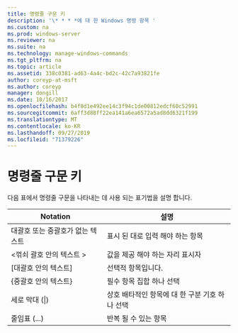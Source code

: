 ```yaml
---
title: 명령줄 구문 키
description: '\* * * *에 대 한 Windows 명령 항목 '
ms.custom: na
ms.prod: windows-server
ms.reviewer: na
ms.suite: na
ms.technology: manage-windows-commands
ms.tgt_pltfrm: na
ms.topic: article
ms.assetid: 338c0381-ad63-4a4c-bd2c-42c7a93821fe
author: coreyp-at-msft
ms.author: coreyp
manager: dongill
ms.date: 10/16/2017
ms.openlocfilehash: b4f8d1e492ee14c3f94c1de00812edcf60c52991
ms.sourcegitcommit: 6aff3d88ff22ea141a6ea6572a5ad8dd6321f199
ms.translationtype: MT
ms.contentlocale: ko-KR
ms.lasthandoff: 09/27/2019
ms.locfileid: "71379226"
---
```

# <a name="command-line-syntax-key"></a>명령줄 구문 키



다음 표에서 명령줄 구문을 나타내는 데 사용 되는 표기법을 설명 합니다.

|Notation|설명|
|--------|-----------|
|대괄호 또는 중괄호가 없는 텍스트|표시 된 대로 입력 해야 하는 항목|
|\<꺾쇠 괄호 안의 텍스트 >|값을 제공 해야 하는 자리 표시자|
|[대괄호 안의 텍스트]|선택적 항목입니다.|
|{중괄호 안의 텍스트}|필수 항목 집합 하나 선택|
|세로 막대 (\|)|상호 배타적인 항목에 대 한 구분 기호 하나 선택|
|줄임표 (...)|반복 될 수 있는 항목|
